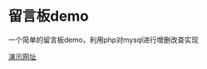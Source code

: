 # 留言板demo
一个简单的留言板demo，利用php对mysql进行增删改查实现

[演示网址](http://www.coeji.xyz/studyPHP/lybDemo/index.php_blank)